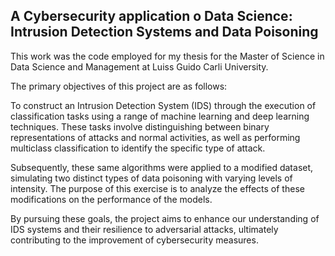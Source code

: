 ## A Cybersecurity application o Data Science: Intrusion Detection Systems and Data Poisoning
This work was the code employed for my thesis for the Master of Science in Data Science and Management at Luiss Guido Carli University.


The primary objectives of this project are as follows:

To construct an Intrusion Detection System (IDS) through the execution of classification tasks using a range of machine learning and deep learning techniques. These tasks involve distinguishing between binary representations of attacks and normal activities, as well as performing multiclass classification to identify the specific type of attack.

Subsequently, these same algorithms were applied to a modified dataset, simulating two distinct types of data poisoning with varying levels of intensity. The purpose of this exercise is to analyze the effects of these modifications on the performance of the models.

By pursuing these goals, the project aims to enhance our understanding of IDS systems and their resilience to adversarial attacks, ultimately contributing to the improvement of cybersecurity measures.
